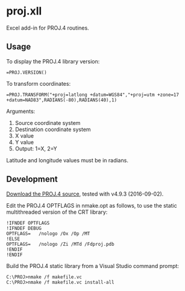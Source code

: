 proj.xll
========

Excel add-in for PROJ.4 routines.

Usage
-----

To display the PROJ.4 library version:

```
=PROJ.VERSION()
```

To transform coordinates:
```
=PROJ.TRANSFORM("+proj=latlong +datum=WGS84","+proj=utm +zone=17 +datum=NAD83",RADIANS(-80),RADIANS(40),1)
```

Arguments:
 
1. Source coordinate system
2. Destination coordinate system
3. X value
4. Y value
5. Output: 1=X, 2=Y

Latitude and longitude values must be in radians.

Development
-----------

[Download the PROJ.4 source](http://proj4.org/download.html), tested with v4.9.3 (2016-09-02).

Edit the PROJ.4 OPTFLAGS in nmake.opt as follows, to use the static multithreaded version of the CRT library:

```
!IFNDEF OPTFLAGS
!IFNDEF DEBUG
OPTFLAGS=	/nologo /Ox /Op /MT
!ELSE
OPTFLAGS=	/nologo /Zi /MTd /Fdproj.pdb
!ENDIF
!ENDIF
```

Build the PROJ.4 static library from a Visual Studio command prompt:

```
C:\PROJ>nmake /f makefile.vc
C:\PROJ>nmake /f makefile.vc install-all
```



